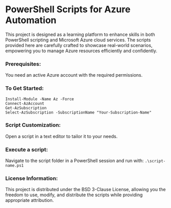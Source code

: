 # PowerShell Scripts for Azure Automation
This project is designed as a learning platform to enhance skills in both PowerShell scripting and Microsoft Azure cloud services. The scripts provided here are carefully crafted to showcase real-world scenarios, empowering you to manage Azure resources efficiently and confidently.

### Prerequisites:
You need an active Azure account with the required permissions.

### To Get Started:

```
Install-Module -Name Az -Force
Connect-AzAccount
Get-AzSubscription
Select-AzSubscription -SubscriptionName "Your-Subscription-Name"
```


### Script Customization:
Open a script in a text editor to tailor it to your needs.

### Execute a script:
Navigate to the script folder in a PowerShell session and run with:
`
.\script-name.ps1
`

### License Information:
This project is distributed under the BSD 3-Clause License, allowing you the freedom to use, modify, and distribute the scripts while providing appropriate attribution.

